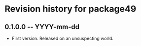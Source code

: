 # Revision history for package49

## 0.1.0.0 -- YYYY-mm-dd

* First version. Released on an unsuspecting world.
